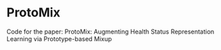 # ProtoMix
Code for the paper: ProtoMix: Augmenting Health Status Representation Learning via Prototype-based Mixup
